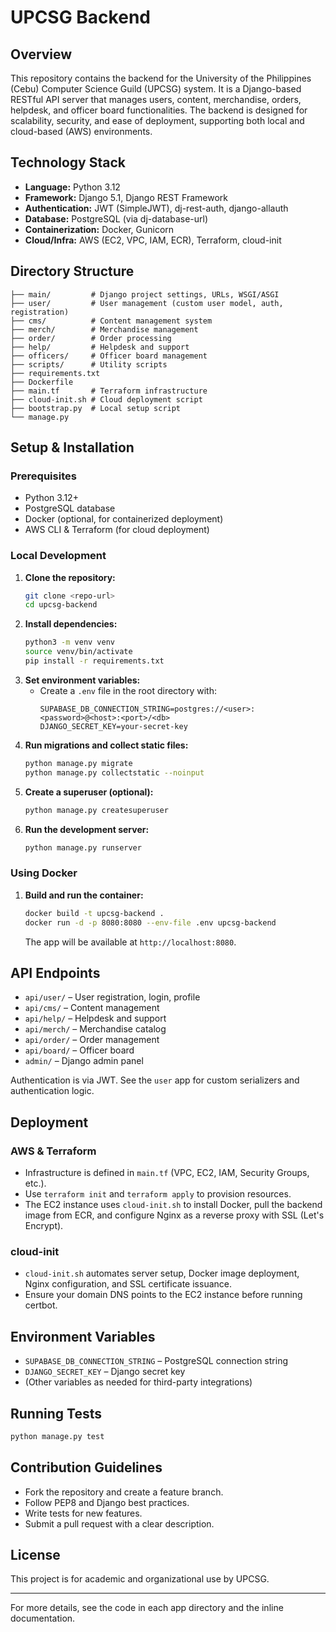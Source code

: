 # UPCSG Backend

## Overview
This repository contains the backend for the University of the Philippines (Cebu) Computer Science Guild (UPCSG) system. It is a Django-based RESTful API server that manages users, content, merchandise, orders, helpdesk, and officer board functionalities. The backend is designed for scalability, security, and ease of deployment, supporting both local and cloud-based (AWS) environments.

## Technology Stack
- **Language:** Python 3.12
- **Framework:** Django 5.1, Django REST Framework
- **Authentication:** JWT (SimpleJWT), dj-rest-auth, django-allauth
- **Database:** PostgreSQL (via dj-database-url)
- **Containerization:** Docker, Gunicorn
- **Cloud/Infra:** AWS (EC2, VPC, IAM, ECR), Terraform, cloud-init

## Directory Structure
```
├── main/         # Django project settings, URLs, WSGI/ASGI
├── user/         # User management (custom user model, auth, registration)
├── cms/          # Content management system
├── merch/        # Merchandise management
├── order/        # Order processing
├── help/         # Helpdesk and support
├── officers/     # Officer board management
├── scripts/      # Utility scripts
├── requirements.txt
├── Dockerfile
├── main.tf       # Terraform infrastructure
├── cloud-init.sh # Cloud deployment script
├── bootstrap.py  # Local setup script
└── manage.py
```

## Setup & Installation

### Prerequisites
- Python 3.12+
- PostgreSQL database
- Docker (optional, for containerized deployment)
- AWS CLI & Terraform (for cloud deployment)

### Local Development
1. **Clone the repository:**
   ```bash
   git clone <repo-url>
   cd upcsg-backend
   ```
2. **Install dependencies:**
   ```bash
   python3 -m venv venv
   source venv/bin/activate
   pip install -r requirements.txt
   ```
3. **Set environment variables:**
   - Create a `.env` file in the root directory with:
     ```env
     SUPABASE_DB_CONNECTION_STRING=postgres://<user>:<password>@<host>:<port>/<db>
     DJANGO_SECRET_KEY=your-secret-key
     ```
4. **Run migrations and collect static files:**
   ```bash
   python manage.py migrate
   python manage.py collectstatic --noinput
   ```
5. **Create a superuser (optional):**
   ```bash
   python manage.py createsuperuser
   ```
6. **Run the development server:**
   ```bash
   python manage.py runserver
   ```

### Using Docker
1. **Build and run the container:**
   ```bash
   docker build -t upcsg-backend .
   docker run -d -p 8080:8080 --env-file .env upcsg-backend
   ```
   The app will be available at `http://localhost:8080`.

## API Endpoints
- `api/user/`     – User registration, login, profile
- `api/cms/`      – Content management
- `api/help/`     – Helpdesk and support
- `api/merch/`    – Merchandise catalog
- `api/order/`    – Order management
- `api/board/`    – Officer board
- `admin/`        – Django admin panel

Authentication is via JWT. See the `user` app for custom serializers and authentication logic.

## Deployment

### AWS & Terraform
- Infrastructure is defined in `main.tf` (VPC, EC2, IAM, Security Groups, etc.).
- Use `terraform init` and `terraform apply` to provision resources.
- The EC2 instance uses `cloud-init.sh` to install Docker, pull the backend image from ECR, and configure Nginx as a reverse proxy with SSL (Let's Encrypt).

### cloud-init
- `cloud-init.sh` automates server setup, Docker image deployment, Nginx configuration, and SSL certificate issuance.
- Ensure your domain DNS points to the EC2 instance before running certbot.

## Environment Variables
- `SUPABASE_DB_CONNECTION_STRING` – PostgreSQL connection string
- `DJANGO_SECRET_KEY` – Django secret key
- (Other variables as needed for third-party integrations)

## Running Tests
```bash
python manage.py test
```

## Contribution Guidelines
- Fork the repository and create a feature branch.
- Follow PEP8 and Django best practices.
- Write tests for new features.
- Submit a pull request with a clear description.

## License
This project is for academic and organizational use by UPCSG.

---
For more details, see the code in each app directory and the inline documentation.
